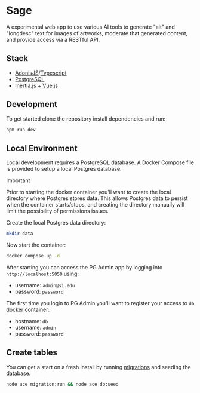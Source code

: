 # Sage

A experimental web app to use various AI tools to generate "alt" and "longdesc" text for images of artworks, moderate that generated content, and provide access via a RESTful API.

## Stack

- [AdonisJS](https://docs.adonisjs.com/guides/introduction)/[Typescript](https://www.typescriptlang.org/)
- [PostgreSQL](https://www.postgresql.org/)
- [Inertia.js](https://inertiajs.com/) + [Vue.js](https://vuejs.org/)

## Development

To get started clone the repository install dependencies and run:

```bash
npm run dev
```

## Local Environment

Local development requires a PostgreSQL database. A Docker Compose file is provided to setup a local Postgres database.

> [!IMPORTANT]  
> Prior to starting the docker container you'll want to create the local directory where Postgres stores data. This allows Postgres data to persist when the container starts/stops, and creating the directory manually will limit the possibility of permissions issues.

Create the local Postgres data directory:

```bash
mkdir data
```

Now start the container:

```bash
docker compose up -d
```

After starting you can access the PG Admin app by logging into `http://localhost:5050` using:

- username: `admin@si.edu`
- password: `password`

The first time you login to PG Admin you'll want to register your access to `db` docker container:

- hostname: `db`
- username: `admin`
- password: `password`

## Create tables

You can get a start on a fresh install by running [migrations](https://lucid.adonisjs.com/docs/migrations) and seeding the database.

```bash
node ace migration:run && node ace db:seed
```
